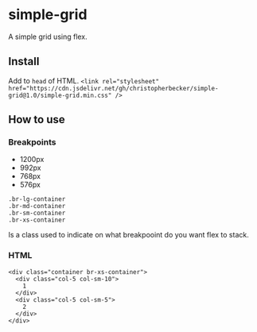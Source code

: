 # simple-grid
A simple grid using flex.

## Install

Add to `head` of HTML.
```<link rel="stylesheet" href="https://cdn.jsdelivr.net/gh/christopherbecker/simple-grid@1.0/simple-grid.min.css" />```

## How to use

### Breakpoints

* 1200px
* 992px
* 768px
* 576px

```
.br-lg-container
.br-md-container
.br-sm-container
.br-xs-container
```

Is a class used to indicate on what breakpooint do you want flex to stack.

### HTML
```
<div class="container br-xs-container">
  <div class="col-5 col-sm-10">
    1
  </div>
  <div class="col-5 col-sm-5">
    2
  </div>
</div>
```
